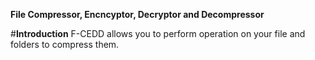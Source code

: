 <Strong>File Compressor, Encncyptor, Decryptor and Decompressor</Strong>

#<b>Introduction</b>
F-CEDD allows you to perform operation on your file and folders to compress them.
